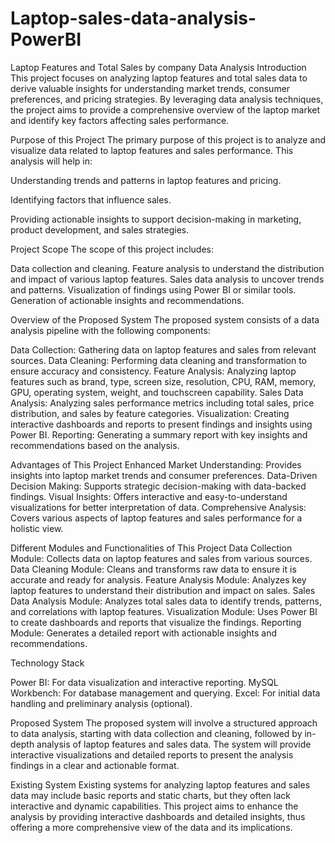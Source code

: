 # Laptop-sales-data-analysis-PowerBI
Laptop Features and Total Sales by company Data Analysis
Introduction
This project focuses on analyzing laptop features and total sales data to derive valuable insights for understanding market trends, consumer preferences, and pricing strategies. By leveraging data analysis techniques, the project aims to provide a comprehensive overview of the laptop market and identify key factors affecting sales performance.


Purpose of this Project
The primary purpose of this project is to analyze and visualize data related to laptop features and sales performance. This analysis will help in:

Understanding trends and patterns in laptop features and pricing.

Identifying factors that influence sales.

Providing actionable insights to support decision-making in marketing, product development, and sales strategies.


Project Scope
The scope of this project includes:

Data collection and cleaning.
Feature analysis to understand the distribution and impact of various laptop features.
Sales data analysis to uncover trends and patterns.
Visualization of findings using Power BI or similar tools.
Generation of actionable insights and recommendations.


Overview of the Proposed System
The proposed system consists of a data analysis pipeline with the following components:

Data Collection: Gathering data on laptop features and sales from relevant sources.
Data Cleaning: Performing data cleaning and transformation to ensure accuracy and consistency.
Feature Analysis: Analyzing laptop features such as brand, type, screen size, resolution, CPU, RAM, memory, GPU, operating system, weight, and touchscreen capability.
Sales Data Analysis: Analyzing sales performance metrics including total sales, price distribution, and sales by feature categories.
Visualization: Creating interactive dashboards and reports to present findings and insights using Power BI.
Reporting: Generating a summary report with key insights and recommendations based on the analysis.


Advantages of This Project
Enhanced Market Understanding: Provides insights into laptop market trends and consumer preferences.
Data-Driven Decision Making: Supports strategic decision-making with data-backed findings.
Visual Insights: Offers interactive and easy-to-understand visualizations for better interpretation of data.
Comprehensive Analysis: Covers various aspects of laptop features and sales performance for a holistic view.


Different Modules and Functionalities of This Project
Data Collection Module:
Collects data on laptop features and sales from various sources.
Data Cleaning Module:
Cleans and transforms raw data to ensure it is accurate and ready for analysis.
Feature Analysis Module:
Analyzes key laptop features to understand their distribution and impact on sales.
Sales Data Analysis Module:
Analyzes total sales data to identify trends, patterns, and correlations with laptop features.
Visualization Module:
Uses Power BI to create dashboards and reports that visualize the findings.
Reporting Module:
Generates a detailed report with actionable insights and recommendations.

Technology Stack

Power BI: For data visualization and interactive reporting.
MySQL Workbench: For database management and querying.
Excel: For initial data handling and preliminary analysis (optional).


Proposed System
The proposed system will involve a structured approach to data analysis, starting with data collection and cleaning, followed by in-depth analysis of laptop features and sales data. The system will provide interactive visualizations and detailed reports to present the analysis findings in a clear and actionable format.

Existing System
Existing systems for analyzing laptop features and sales data may include basic reports and static charts, but they often lack interactive and dynamic capabilities. This project aims to enhance the analysis by providing interactive dashboards and detailed insights, thus offering a more comprehensive view of the data and its implications.
